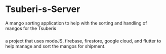 # Tsuberi-s-Server
A mango sorting application to help with the sorting and handling of mangos for the Tsuberis


###

a project that uses modeJS, firebase, firestore, google cloud, and flutter to help manage and sort the mangos for shipment.
